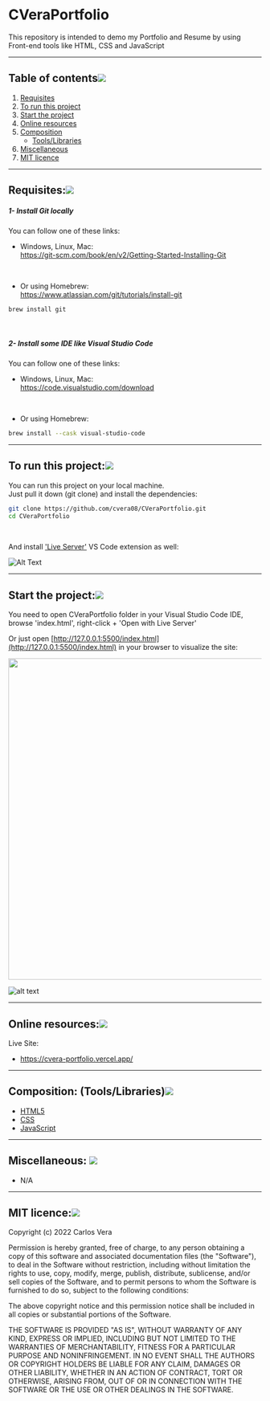 # CVeraPortfolio
This repository is intended to demo my Portfolio and Resume by using Front-end tools like HTML, CSS and JavaScript  
___

## Table of contents[![](https://i.ibb.co/2kHmnLX/image.png)](#table-of-contents)
1. [Requisites](#requisites)
2. [To run this project](#to-run-this-project)
3. [Start the project](#start-the-project)
4. [Online resources](#online-resources)
5. [Composition](#composition-toolslibraries)
   - [Tools/Libraries](#composition-toolslibraries)
6. [Miscellaneous](#miscellaneous-)
7. [MIT licence](#mit-licence)

___

## Requisites:[![](https://i.ibb.co/2kHmnLX/image.png)](#requisites)

##### 1- Install Git locally
You can follow one of these links:  

- Windows, Linux, Mac:  
https://git-scm.com/book/en/v2/Getting-Started-Installing-Git  
<br/>

- Or using Homebrew:  
https://www.atlassian.com/git/tutorials/install-git

```bash
brew install git
```
<br/>

##### 2- Install some IDE like Visual Studio Code
You can follow one of these links:  

- Windows, Linux, Mac:  
https://code.visualstudio.com/download
<br/>

- Or using Homebrew:  

```bash
brew install --cask visual-studio-code
```

___



## To run this project:[![](https://i.ibb.co/2kHmnLX/image.png)](#run-project)

You can run this project on your local machine.  
Just pull it down (git clone) and install the dependencies:

```bash
git clone https://github.com/cvera08/CVeraPortfolio.git
cd CVeraPortfolio
```
<br/>

And install ['Live Server'](https://marketplace.visualstudio.com/items?itemName=ritwickdey.LiveServer) VS Code extension as well:

![Alt Text](https://raw.githubusercontent.com/ritwickdey/vscode-live-server/428e01caf02bfa7ee75741df0f02fc9d2b5b0999/images/Screenshot/vscode-live-server-animated-demo.gif)

___

## Start the project:[![](https://i.ibb.co/2kHmnLX/image.png)](#start)

You need to open CVeraPortfolio folder in your Visual Studio Code IDE, browse 'index.html', right-click + 'Open with Live Server'


Or just open [http://127.0.0.1:5500/index.html](http://127.0.0.1:5500/index.html) in your browser to visualize the site:  


<img src="https://i.ibb.co/WHSq8Fk/image.png" width="640"/>

![alt text](https://i.ibb.co/xGPYLcw/image.png)  

___

## Online resources:[![](https://i.ibb.co/2kHmnLX/image.png)](#online)

Live Site:
- https://cvera-portfolio.vercel.app/



___

## Composition: (Tools/Libraries)[![](https://i.ibb.co/2kHmnLX/image.png)](#composition)


- [HTML5](https://en.wikipedia.org/wiki/HTML5)
- [CSS](https://developer.mozilla.org/en-US/docs/Web/CSS)
- [JavaScript](https://developer.mozilla.org/en-US/docs/Web/JavaScript)
  

___

## Miscellaneous: [![](https://i.ibb.co/2kHmnLX/image.png)](#miscellaneous)


- N/A
  

___

## MIT licence:[![](https://i.ibb.co/2kHmnLX/image.png)](#MIT)

Copyright (c) 2022 Carlos Vera

Permission is hereby granted, free of charge, to any person obtaining a copy of this software and associated documentation files (the "Software"), to deal in the Software without restriction, including without limitation the rights to use, copy, modify, merge, publish, distribute, sublicense, and/or sell copies of the Software, and to permit persons to whom the Software is furnished to do so, subject to the following conditions:

The above copyright notice and this permission notice shall be included in all copies or substantial portions of the Software.

THE SOFTWARE IS PROVIDED "AS IS", WITHOUT WARRANTY OF ANY KIND, EXPRESS OR IMPLIED, INCLUDING BUT NOT LIMITED TO THE WARRANTIES OF MERCHANTABILITY, FITNESS FOR A PARTICULAR PURPOSE AND NONINFRINGEMENT. IN NO EVENT SHALL THE AUTHORS OR COPYRIGHT HOLDERS BE LIABLE FOR ANY CLAIM, DAMAGES OR OTHER LIABILITY, WHETHER IN AN ACTION OF CONTRACT, TORT OR OTHERWISE, ARISING FROM, OUT OF OR IN CONNECTION WITH THE SOFTWARE OR THE USE OR OTHER DEALINGS IN THE SOFTWARE.


